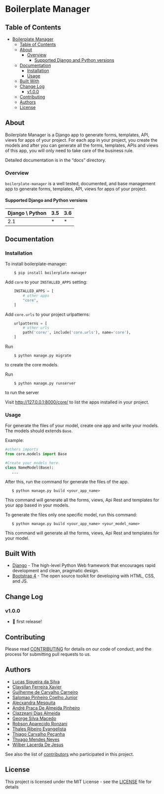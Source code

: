 # Boilerplate Manager

## Table of Contents

- [Boilerplate Manager](#boilerplate-manager)
    - [Table of Contents](#table-of-contents)
    - [About](#about)
        - [Overview](#overview)
            - [Supported Django and Python versions](#supported-django-and-python-versions)
    - [Documentation](#documentation)
        - [Installation](#installation)
        - [Usage](#usage)
    - [Built With](#built-with)
    - [Change Log](#change-log)
        - [v1.0.0](#v1.0.0)
    - [Contributing](#contributing)
    - [Authors](#authors)
    - [License](#license)


## About

Boilerplate Manager is a Django app to generate forms, templates, API, views for apps of your project. For each app in your project, you create the models and after you can generate all the forms, templates, APIs and views of this app, you will only need to take care of the business rule.

Detailed documentation is in the “docs” directory.

### Overview

`boilerplate-manager` is a well tested, documented, and base management app to generate forms, templates, API, views for apps of your project.

#### Supported Django and Python versions

Django \ Python | 3.5 | 3.6
--------------- | --- | ---
2.1  |  *  |  *


## Documentation

### Installation

To install boilerplate-manager:

```shell
    $ pip install boilerplate-manager
```

Add `core` to your `INSTALLED_APPS` setting:

```python
    INSTALLED_APPS = [
        # other apps
        "core",
    ]
```

Add `core.urls` to your project urlpatterns:

```python
    urlpatterns = [
        # other urls
        path('core/', include('core.urls'), name='core'),
    ]
```
Run 
```shell 
    $ python manage.py migrate
```
to create the core models.

Run 
```shell 
    $ python manage.py runserver
```
to run the server

Visit http://127.0.0.1:8000/core/ to list the apps installed in your project.  

### Usage

For generate the files of your model, create one app and write your models. The models should extends `Base`.

Example:

 ```python
 #others imports
 from core.models import Base

#Create your models here.
class NameModel(Base):
    ...
 ```
After this, run the command for generate the files of the app.

 ```shell
    $ python manage.py build <your_app_name> 
 ```
This command will generate all the forms, views, Api Rest and templates for your app based in your models.

To generate the files only one specific model, run this command:


 ```shell
    $ python manage.py build <your_app_name> <your_model_name>
 ```

 This command will generate all the forms, views, Api Rest and templates for your model.

## Built With

* [Django](https://www.djangoproject.com/) - The high-level Python Web framework that encourages rapid development and clean, pragmatic design.
* [Bootstrap 4](https://getbootstrap.com/) - The open source toolkit for developing with HTML, CSS, and JS. 
  
## Change Log

### v1.0.0
- 🎉 first release!


## Contributing

Please read [CONTRIBUTING](CONTRIBUTING.md) for details on our code of conduct, and the process for submitting pull requests to us.

## Authors

* [Lucas Siqueira da Silva](https://github.com/lucas-siqueira)
* [Claysllan Ferreira Xavier](https://github.com/claysllanxavier)
* [Guilherme de Carvalho Carneiro](https://github.com/guilhermecarvalhocarneiro)
* [Salomao Pinheiro Coelho Junior](https://github.com/spcoelhojr)
* [Alecxandra Mesquita](https://github.com/AlecxandraMesquita)
* [André Praça De Almeida Pinheiro](https://github.com/apracapinheiro)
* [Clazzeani Dias Almeida](https://github.com/clazzeani)
* [George Silva Macedo](https://github.com/)
* [Robson Aparecido Ronzani](https://github.com/ronzani)
* [Thales Ribeiro Evangelista](https://github.com/thales-t)
* [Thiago Carvalho Peçanha](https://github.com/carvalhopecanha)
* [Thyago Mendes Neves](https://github.com/thyagomn)
* [Wilber Lacerda De Jesus](https://github.com/wilberlacerda)


See also the list of [contributors](https://github.com/agencia-tecnologia-palmas/boilerplate-manager/contributors) who participated in this project.

## License

This project is licensed under the MIT License - see the [LICENSE](LICENSE) file for details
